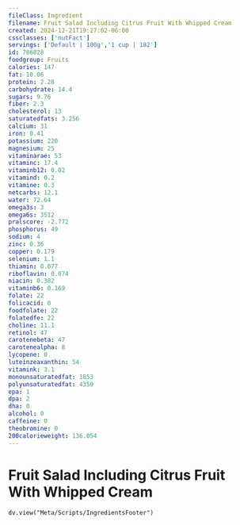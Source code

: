 ```yaml
---
fileClass: Ingredient
filename: Fruit Salad Including Citrus Fruit With Whipped Cream
created: 2024-12-21T19:27:02-06:00
cssclasses: ['nutFact']
servings: ['Default | 100g','1 cup | 182']
id: 786828
foodgroup: Fruits
calories: 147
fat: 10.06
protein: 2.28
carbohydrate: 14.4
sugars: 9.76
fiber: 2.3
cholesterol: 13
saturatedfats: 3.256
calcium: 31
iron: 0.41
potassium: 220
magnesium: 25
vitaminarae: 53
vitaminc: 17.4
vitaminb12: 0.02
vitamind: 0.2
vitamine: 0.3
netcarbs: 12.1
water: 72.64
omega3s: 3
omega6s: 3512
pralscore: -2.772
phosphorus: 49
sodium: 4
zinc: 0.36
copper: 0.179
selenium: 1.1
thiamin: 0.077
riboflavin: 0.074
niacin: 0.382
vitaminb6: 0.169
folate: 22
folicacid: 0
foodfolate: 22
folatedfe: 22
choline: 11.1
retinol: 47
carotenebeta: 47
carotenealpha: 8
lycopene: 0
luteinzeaxanthin: 54
vitamink: 3.1
monounsaturatedfat: 1853
polyunsaturatedfat: 4350
epa: 1
dpa: 2
dha: 0
alcohol: 0
caffeine: 0
theobromine: 0
200calorieweight: 136.054
---
```


# Fruit Salad Including Citrus Fruit With Whipped Cream

```dataviewjs
dv.view("Meta/Scripts/IngredientsFooter")
```